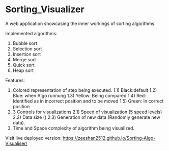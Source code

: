# Sorting_Visualizer

A web application showcasing the inner workings of sorting algorithms.

Implemented algorithms:
1) Bubble sort
2) Selection sort
3) Insertion sort
4) Merge sort
5) Quick sort
6) Heap sort

Features:
1) Colored representation of step being executed.
  1.1) Black:default
  1.2) Blue: when Algo runnung
  1.3) Yellow: Being compared
  1.4) Red: Identified as in incorrect position and to be moved
  1.5) Green: In correct position
2) 3 Controls for visualizations
  2.1) Speed of visualization (5 speed levels)
  2.2) Data size ()
  2.3) Generation of new data (Randomly generate new data).
4) Time and Space complexity of algorithm being visualized.

Visit live deployed version: https://zeeshan2512.github.io/Sorting-Algo-Visualiser/
